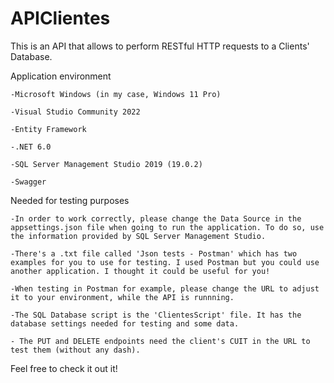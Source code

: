# APIClientes
This is an API that allows to perform RESTful HTTP requests to a Clients' Database.

Application environment
```
-Microsoft Windows (in my case, Windows 11 Pro)

-Visual Studio Community 2022

-Entity Framework
 
-.NET 6.0

-SQL Server Management Studio 2019 (19.0.2)

-Swagger
```

Needed for testing purposes

```
-In order to work correctly, please change the Data Source in the appsettings.json file when going to run the application. To do so, use the information provided by SQL Server Management Studio. 

-There's a .txt file called 'Json tests - Postman' which has two examples for you to use for testing. I used Postman but you could use another application. I thought it could be useful for you! 

-When testing in Postman for example, please change the URL to adjust it to your environment, while the API is runnning.

-The SQL Database script is the 'ClientesScript' file. It has the database settings needed for testing and some data.

- The PUT and DELETE endpoints need the client's CUIT in the URL to test them (without any dash).
```


Feel free to check it out it!
